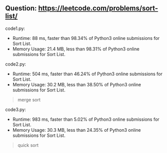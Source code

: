 ## Question: https://leetcode.com/problems/sort-list/

code1.py:
* Runtime: 88 ms, faster than 98.34% of Python3 online submissions for Sort List.
* Memory Usage: 21.4 MB, less than 98.31% of Python3 online submissions for Sort List.

code2.py:
* Runtime: 504 ms, faster than 46.24% of Python3 online submissions for Sort List.
* Memory Usage: 30.2 MB, less than 38.50% of Python3 online submissions for Sort List.
> merge sort

code3.py:
* Runtime: 983 ms, faster than 5.02% of Python3 online submissions for Sort List.
* Memory Usage: 30.3 MB, less than 24.35% of Python3 online submissions for Sort List.
> quick sort